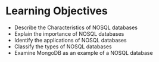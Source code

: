 # Learning Objectives 

- Describe the Characteristics of NOSQL databases 
- Explain the importance of NOSQL databases 
- Identify the applications of NOSQL databases
- Classify the types of NOSQL databases 
- Examine MongoDB as an example of a NOSQL database